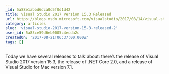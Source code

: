 ```yaml
---
_id: 5a88e1abbd6dca0d5f0d1d42
title: Visual Studio 2017 Version 15.3 Released
url: https://blogs.msdn.microsoft.com/visualstudio/2017/08/14/visual-studio-2017-version-15-3-released/
category: articles
slug: 'visual-studio-2017-version-15-3-released-2'
user_id: 5a83ce59d6eb0005c4ecda2c
createdOn: '2017-08-21T06:37:00.000Z'
tags: []
---
```


Today we have several releases to talk about: there’s the release of Visual Studio 2017 version 15.3, the release of .NET Core 2.0, and a release of Visual Studio for Mac version 7.1.
